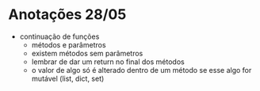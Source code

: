 # Anotações 28/05

- continuação de funções
  - métodos e parâmetros
  - existem métodos sem parâmetros
  - lembrar de dar um return no final dos métodos
  - o valor de algo só é alterado dentro de um método se esse algo for mutável (list, dict, set)
  